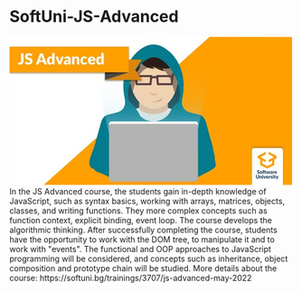 # SoftUni-JS-Advanced
<img src="Images/JSadvanced.png">
In the JS Advanced course, the students gain in-depth knowledge of JavaScript, such as syntax basics, working with arrays, matrices, objects, classes, and writing functions. They more complex concepts such as function context, explicit binding, event loop. The course develops the algorithmic thinking. After successfully completing the course, students have the opportunity to work with the DOM tree, to manipulate it and to work with "events". The functional and OOP approaches to JavaScript programming will be considered, and concepts such as inheritance, object composition and prototype chain will be studied.
  More details about the course: https://softuni.bg/trainings/3707/js-advanced-may-2022
